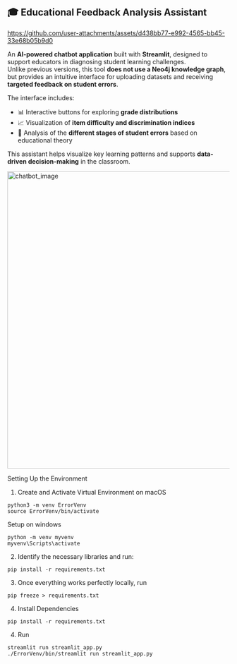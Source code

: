 ## 🎓 Educational Feedback Analysis Assistant

https://github.com/user-attachments/assets/d438bb77-e992-4565-bb45-33e68b05b9d0

An **AI-powered chatbot application** built with **Streamlit**, designed to support educators in diagnosing student learning challenges.  
Unlike previous versions, this tool **does not use a Neo4j knowledge graph**, but provides an intuitive interface for uploading datasets and receiving **targeted feedback on student errors**.

The interface includes:

- 📊 Interactive buttons for exploring **grade distributions**
- 📈 Visualization of **item difficulty and discrimination indices**
- 🧠 Analysis of the **different stages of student errors** based on educational theory

This assistant helps visualize key learning patterns and supports **data-driven decision-making** in the classroom.

 <img width="1278" height="674" alt="chatbot_image" src="https://github.com/user-attachments/assets/5eb5a083-f1ca-4510-b0db-10645701aa88" />

Setting Up the Environment

1. Create and Activate Virtual Environment on macOS

```
python3 -m venv ErrorVenv
source ErrorVenv/bin/activate

```

Setup on windows

```
python -m venv myvenv
myvenv\Scripts\activate
```

2. Identify the necessary libraries and run:

```
pip install -r requirements.txt
```

3. Once everything works perfectly locally, run

```
pip freeze > requirements.txt

```

4. Install Dependencies

```
pip install -r requirements.txt
```

4. Run

```
streamlit run streamlit_app.py
./ErrorVenv/bin/streamlit run streamlit_app.py

```
